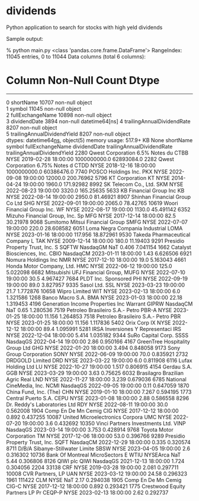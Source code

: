 # dividends
Python application to search for stocks with high yeld dividends

Sample output:

% python main.py 
<class 'pandas.core.frame.DataFrame'>
RangeIndex: 11045 entries, 0 to 11044
Data columns (total 6 columns):
 #   Column                       Non-Null Count  Dtype         
---  ------                       --------------  -----         
 0   shortName                    10707 non-null  object        
 1   symbol                       11045 non-null  object        
 2   fullExchangeName             10898 non-null  object        
 3   dividendDate                 3894 non-null   datetime64[ns]
 4   trailingAnnualDividendRate   8207 non-null   object        
 5   trailingAnnualDividendYield  8207 non-null   object        
dtypes: datetime64[ns](1), object(5)
memory usage: 517.9+ KB
None
                                      shortName  symbol fullExchangeName        dividendDate trailingAnnualDividendRate trailingAnnualDividendYield
2280            Qwest Corporation 6.5% Notes du    CTBB             NYSE 2019-02-28 18:00:00               1000000000.0                  62893084.0
2282            Qwest Corporation 6.75% Notes d    CTDD             NYSE 2018-12-16 18:00:00               1000000000.0                  60386476.0
7740                        POSCO Holdings Inc.     PKX             NYSE 2022-09-08 19:00:00                    12000.0                   200.76962
5796                             KT Corporation      KT             NYSE 2014-04-24 19:00:00                     1960.0                   171.92982
8992                       SK Telecom Co., Ltd.     SKM             NYSE 2022-08-23 19:00:00                     3320.0                   165.25635
5633                     KB Financial Group Inc      KB             NYSE 2022-08-14 19:00:00                     2950.0                    81.46921
8907             Shinhan Financial Group Co Ltd     SHG             NYSE 2022-09-01 19:00:00                     2065.0                    78.42765
10619                Woori Financial Group Inc.      WF             NYSE 2022-08-17 19:00:00                     1130.0                   45.491142
6352            Mizuho Financial Group, Inc. Sp     MFG             NYSE 2017-12-14 18:00:00                       82.5                    30.21978
9068            Sumitomo Mitsui Financial Group    SMFG             NYSE 2022-07-07 19:00:00                      220.0                   28.608582
6051            Loma Negra Compania Industrial     LOMA             NYSE 2023-01-16 18:00:00                    117.956                   18.872961
9530            Takeda Pharmaceutical Company L     TAK             NYSE 2009-12-14 18:00:00                      180.0                    11.19403
9291            Presidio Property Trust, Inc. S   SQFTW         NasdaqGM                 NaT                      0.406                    7.041154
1662                 Catalyst Biosciences, Inc.    CBIO         NasdaqCM 2023-01-11 18:00:00                       1.43                    6.626506
6921                        Nomura Holdings Inc     NMR             NYSE 2017-12-10 18:00:00                       19.0                    5.163043
4661                  Honda Motor Company, Ltd.     HMC             NYSE 2022-06-12 19:00:00                      125.0                    5.022098
6682            Mitsubishi UFJ Financial Group,    MUFG             NYSE 2022-07-10 19:00:00                       30.5                    4.967427
7684                        PLDT Inc. Sponsored     PHI             NYSE 2022-09-19 19:00:00                       89.0                    3.827957
9335                                 Sasol Ltd.     SSL             NYSE 2023-03-23 19:00:00                       21.7                    1.772876
10658                             Wipro Limited     WIT             NYSE 2023-02-13 18:00:00                        6.0                    1.321586
1268                           Banco Macro S.A.     BMA             NYSE 2023-01-03 18:00:00                      22.18                    1.319453
4196   Generation Income Properties Inc Warrant   GIPRW         NasdaqCM                 NaT                       0.65                    1.280536
7519            Petroleo Brasileiro S.A.- Petro   PBR-A             NYSE 2023-01-25 18:00:00                     11.156                    1.264853
7518            Petroleo Brasileiro S.A.- Petro     PBR             NYSE 2023-01-25 18:00:00                     11.156                    1.117836
5402                                  Orix Corp      IX             NYSE 2022-12-12 18:00:00                       89.4                    1.095991
5281            IRSA Inversiones Y Representaci     IRS             NYSE 2022-12-04 18:00:00                      5.414                    1.035182
9344                         SuRo Capital Corp.    SSSS         NasdaqGS 2022-04-14 19:00:00                       2.86                    0.950166
4167            GreenTree Hospitality Group Ltd     GHG             NYSE 2022-01-20 18:00:00                      3.494                    0.848058
9173                     Sony Group Corporation    SONY             NYSE 2022-06-09 19:00:00                       70.0                    0.835921
2732                            DRDGOLD Limited     DRD             NYSE 2023-03-22 19:00:00                        6.0                    0.811908
6116                          Lufax Holding Ltd      LU             NYSE 2022-10-27 19:00:00                      1.517                    0.806915
4154                                Gerdau S.A.     GGB             NYSE 2023-03-29 19:00:00                       3.63                     0.75625
6032            Brasilagro Brazilian Agric Real     LND             NYSE 2022-11-27 18:00:00                      3.239                    0.679036
6785                   National CineMedia, Inc.    NCMI         NasdaqGS 2022-09-05 19:00:00                       0.11                    0.647059
1870                     China Fund, Inc. (The)     CHN             NYSE 2019-01-10 18:00:00                      7.267                    0.594195
1773                        Central Puerto S.A.    CEPU             NYSE 2023-01-08 18:00:00                       2.88                    0.586558
8296               Dr. Reddy's Laboratories Ltd     RDY             NYSE 2022-08-11 19:00:00                       30.0                    0.562008
1904                        Comp En De Mn Cemig     CIG             NYSE 2017-12-12 18:00:00                      0.892                    0.437255
10087           United Microelectronics Corpora     UMC             NYSE 2022-07-20 19:00:00                        3.6                    0.432692
10350           Vinci Partners Investments Ltd.    VINP         NasdaqGS 2023-03-14 19:00:00                      3.753                    0.428914
9768                   Toyota Motor Corporation      TM             NYSE 2017-12-06 18:00:00                       53.0                    0.396766
9289              Presidio Property Trust, Inc.    SQFT         NasdaqCM 2022-12-29 18:00:00                      0.335                    0.320574
8711            D/B/A Sibanye-Stillwater Limite    SBSW             NYSE 2023-04-05 19:00:00                        2.6                    0.316302
10736           Bank Of Montreal MicroSectors E    WTIU         NYSEArca                 NaT                       5.44                    0.306806
8126                                   QIWI plc    QIWI         NasdaqGS 2021-12-13 18:00:00                      1.724                    0.304056
2204                                      33138     CRF             NYSE 2019-03-28 19:00:00                      2.081                    0.297711
10008                          CVR Partners, LP     UAN             NYSE 2023-03-12 19:00:00                      24.58                    0.296323
1961                                     111422     CLM             NYSE                 NaT                       2.17                    0.294038
1905                        Comp En De Mn Cemig   CIG-C             NYSE 2017-12-12 18:00:00                      0.892                    0.293421
1775            Crestwood Equity Partners LP Pr  CEQP-P             NYSE 2023-02-13 18:00:00                       2.62                    0.292737